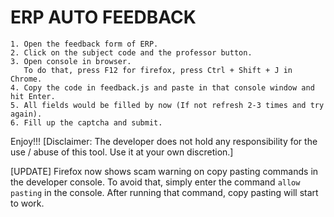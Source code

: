 ERP AUTO FEEDBACK
====================

    1. Open the feedback form of ERP.
    2. Click on the subject code and the professor button.
    3. Open console in browser.
       To do that, press F12 for firefox, press Ctrl + Shift + J in Chrome.
    4. Copy the code in feedback.js and paste in that console window and hit Enter.
    5. All fields would be filled by now (If not refresh 2-3 times and try again).
    6. Fill up the captcha and submit.
    
Enjoy!!!
[Disclaimer: The developer does not hold any responsibility for the use / abuse of this tool. Use it at your own discretion.]

[UPDATE] Firefox now shows scam warning on copy pasting commands in the developer console.
To avoid that, simply enter the command `allow pasting` in the console.
After running that command, copy pasting will start to work.
